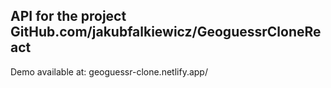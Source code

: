 ## API for the project GitHub.com/jakubfalkiewicz/GeoguessrCloneReact
Demo available at: geoguessr-clone.netlify.app/
